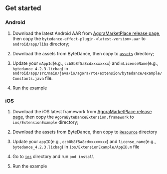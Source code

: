 ## Get started
### Android
1. Download the latest Android AAR from [AgoraMarketPlace release page](https://github.com/AgoraIO-Community/AgoraMarketPlace/releases?q=bytedance-effect-plugin&expanded=true), then copy the `bytedance-effect-plugin-<latest-version>.aar` to `android/app/libs` directory;

2. Download the assets from ByteDance, then copy to [`assets`](android/app/src/main/assets) directory;

3. Update your `mAppId`(e.g., `ccb8b8f5a8cdxxxxxxxx`) and `mLicenseName`(e.g., `bytedance_4.2.3.licbag`) in `android/app/src/main/java/io/agora/rte/extension/bytedance/example/Constants.java` file.

4. Run the example

### iOS
1. Download the iOS latest framework from [AgoraMarketPlace release page](https://github.com/AgoraIO-Community/AgoraMarketPlace/releases?q=bytedance-effect-plugin&expanded=true), then copy the `AgoraByteDanceExtension.framework` to `ios/ExtensionExample` directory;

2. Download the assets from ByteDance, then copy to [`Resource`](ios/Resource) directory

3. Update your `appID`(e.g., `ccb8b8f5a8cdxxxxxxxx`) and `license_name`(e.g., `bytedance_4.2.3.licbag`) in `ios/ExtensionExample/AppID.m` file

4. Go to [`ios`](ios) directory and run `pod install`

5. Run the example